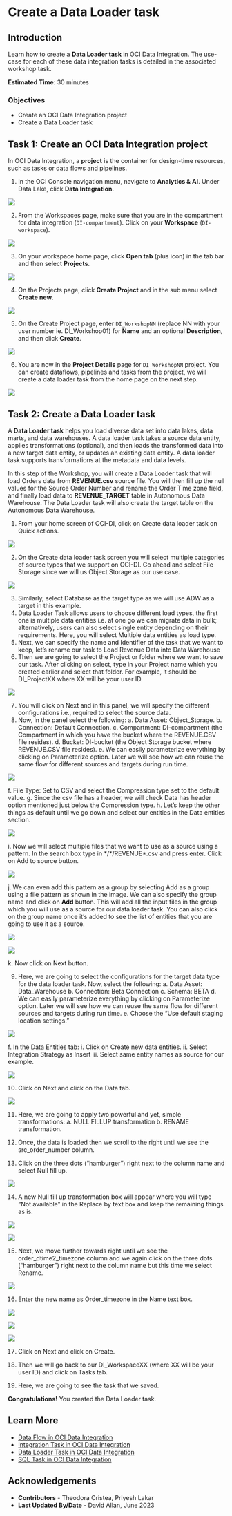 ﻿# Create a Data Loader task

## Introduction

Learn how to create a **Data Loader task** in OCI Data Integration. The use-case for each of these data integration tasks is detailed in the associated workshop task.

**Estimated Time**: 30 minutes

### Objectives
* Create an OCI Data Integration project
* Create a Data Loader task

## Task 1: Create an OCI Data Integration project

In OCI Data Integration, a **project** is the container for design-time resources, such as tasks or data flows and pipelines.

1. In the OCI Console navigation menu, navigate to **Analytics & AI**. Under Data Lake, click **Data Integration**.

  ![](images/ocw23_home1.png " ")

2. From the Workspaces page, make sure that you are in the compartment for data integration (`DI-compartment`). Click on your **Workspace** (`DI-workspace`).

  ![](images/ocw23_home2.png " ")

3. On your workspace home page, click **Open tab** (plus icon) in the tab bar and then select **Projects**.

  ![](images/ocw23_projectstab.png " ")

4. On the Projects page, click **Create Project** and in the sub menu select **Create new**.

  ![](images/ocw23_projectstab1.png " ")

5. On the Create Project page, enter `DI_WorkshopNN` (replace NN with your user number ie. DI_Workshop01) for **Name** and an optional **Description**, and then click **Create**.

  ![](images/ocw23_projectstab2.png " ")

6. You are now in the **Project Details** page for `DI_WorkshopNN` project. You can create dataflows, pipelines and tasks from the project, we will create a data loader task from the home page on the next step.

  ![](images/ocw23_projectstab3.png " ")


## Task 2: Create a Data Loader task

A **Data Loader task** helps you load diverse data set into data lakes, data marts, and data warehouses. A data loader task takes a source data entity, applies transformations (optional), and then loads the transformed data into a new target data entity, or updates an existing data entity. A data loader task supports transformations at the metadata and data levels.

In this step of the Workshop, you will create a Data Loader task that will load Orders data from **REVENUE.csv** source file. You will then fill up the null values for the Source Order Number and rename the Order Time zone field, and finally load data to **REVENUE_TARGET** table in Autonomous Data Warehouse. The Data Loader task will also create the target table on the Autonomous Data Warehouse.

1. From your home screen of OCI-DI, click on Create data loader task on Quick actions.

  ![](images/task2_1.png " ")

2. On the Create data loader task screen you will select multiple categories of source types that we support on OCI-DI. Go ahead and select File Storage since we will us Object Storage as our use case.

  ![](images/task2_2.png " ")

3. Similarly, select Database as the target type as we will use ADW as a target in this example.
4. Data Loader Task allows users to choose different load types, the first one is multiple data entities i.e. at one go we can migrate data in bulk; alternatively, users can also select single entity depending on their requirements. Here, you will select Multiple data entities as load type.
5. Next, we can specify the name and Identifier of the task that we want to keep, let’s rename our task to Load Revenue Data into Data Warehouse
6. Then we are going to select the Project or folder where we want to save our task. After clicking on select, type in your Project name which you created earlier and select that folder. For example, it should be DI_ProjectXX where XX will be your user ID.

  ![](images/task2_3.png " ")

7. You will click on Next and in this panel, we will specify the different configurations i.e., required to select the source data.
8. Now, in the panel select the following:
a. Data Asset: Object_Storage.
b. Connection: Default Connection.
c. Compartment: DI-compartment (the Compartment in which you have the bucket where the REVENUE.CSV file resides).
d. Bucket: DI-bucket (the Object Storage bucket where REVENUE.CSV file resides).
e. We can easily parameterize everything by clicking on Parameterize option. Later we will see how we can reuse the same flow for different sources and targets during run time.

  ![](images/task2_4.png " ")

f. File Type: Set to CSV and select the Compression type set to the default value.
g. Since the csv file has a header, we will check Data has header option mentioned just below the Compression type.
h. Let’s keep the other things as default until we go down and select our entities in the Data entities section.

  ![](images/task2_5.png " ")

i. Now we will select multiple files that we want to use as a source using a pattern. In the search box type in \*/\*/REVENUE*.csv and press enter. Click on Add to source button.

  ![](images/task2_6.png " ")

j. We can even add this pattern as a group by selecting Add as a group using a file pattern as shown in the image. We can also specify the group name and click on **Add** button. This will add all the input files in the group which you will use as a source for our data loader task. You can also click on the group name once it’s added to see the list of entities that you are going to use it as a source.

  ![](images/task2_7.png " ")

  ![](images/task2_8.png " ")

k. Now click on Next button.

9. Here, we are going to select the configurations for the target data type for the data loader task. Now, select the following:
a. Data Asset: Data_Warehouse
b. Connection: Beta Connection
c. Schema: BETA
d. We can easily parameterize everything by clicking on Parameterize option. Later we will see how we can reuse the same flow for different sources and targets during run time.
e. Choose the “Use default staging location settings.”

  ![](images/task2_9.png " ")

f. In the Data Entities tab:
i. Click on Create new data entities.
ii. Select Integration Strategy as Insert
iii. Select same entity names as source for our example.

  ![](images/task2_10.png " ")

10. Click on Next and click on the Data tab.

  ![](images/task2_10.png " ")

11. Here, we are going to apply two powerful and yet, simple transformations:
a. NULL FILLUP transformation
b. RENAME transformation.

12. Once, the data is loaded then we scroll to the right until we see the src_order_number column.

13. Click on the three dots (“hamburger”) right next to the column name and select Null fill up.

  ![](images/task2_11.png " ")

14. A new Null fill up transformation box will appear where you will type “Not available” in the Replace by text box and keep the remaining things as is.

  ![](images/task2_12.png " ")

  ![](images/task2_13.png " ")

15. Next, we move further towards right until we see the order_dtime2_timezone column and we again click on the three dots (“hamburger”) right next to the column name but this time we select Rename.

  ![](images/task2_14.png " ")

16. Enter the new name as Order_timezone in the Name text box.

  ![](images/task2_15.png " ")

  ![](images/task2_16.png " ")

  ![](images/task2_17.png " ")

17. Click on Next and click on Create.

18. Then we will go back to our DI_WorkspaceXX (where XX will be your user ID) and click on Tasks tab.

19. Here, we are going to see the task that we saved.

   **Congratulations!**  You created the Data Loader task.

## Learn More

* [Data Flow in OCI Data Integration](https://docs.oracle.com/en-us/iaas/data-integration/using/data-flows.htm)
* [Integration Task in OCI Data Integration](https://docs.oracle.com/en-us/iaas/data-integration/using/integration-tasks.htm)
* [Data Loader Task in OCI Data Integration](https://docs.oracle.com/en-us/iaas/data-integration/using/data-loader-tasks.htm)
* [SQL Task in OCI Data Integration](https://docs.oracle.com/en-us/iaas/data-integration/using/sql-tasks.htm)

## Acknowledgements

* **Contributors** -  Theodora Cristea, Priyesh Lakar
* **Last Updated By/Date** - David Allan, June 2023
